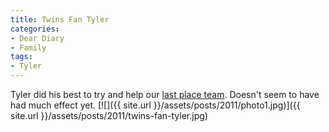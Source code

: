 ```yaml
---
title: Twins Fan Tyler
categories:
- Dear Diary
- Family
tags:
- Tyler
---
```


Tyler did his best to try and help our [last place team](http://minnesota.twins.mlb.com/). Doesn't seem to have had much effect yet.
[![]({{ site.url }}/assets/posts/2011/photo1.jpg)]({{ site.url }}/assets/posts/2011/twins-fan-tyler.jpg)
